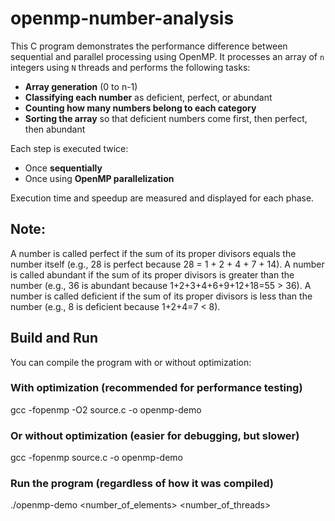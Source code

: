# openmp-number-analysis

This C program demonstrates the performance difference between sequential and parallel processing using OpenMP. It processes an array of `n` integers using `N` threads and performs the following tasks:

- **Array generation** (0 to n-1)
- **Classifying each number** as deficient, perfect, or abundant
- **Counting how many numbers belong to each category**
- **Sorting the array** so that deficient numbers come first, then perfect, then abundant

Each step is executed twice:
- Once **sequentially**
- Once using **OpenMP parallelization**

Execution time and speedup are measured and displayed for each phase.


## Note: 


A number is called perfect if the sum of its proper divisors equals the number itself (e.g., 28 is perfect because 28 = 1 + 2 + 4 + 7 + 14).
A number is called abundant if the sum of its proper divisors is greater than the number (e.g., 36 is abundant because 1+2+3+4+6+9+12+18=55 > 36).
A number is called deficient if the sum of its proper divisors is less than the number (e.g., 8 is deficient because 1+2+4=7 < 8).


## Build and Run

You can compile the program with or without optimization:

### With optimization (recommended for performance testing)
gcc -fopenmp -O2 source.c -o openmp-demo

### Or without optimization (easier for debugging, but slower)
gcc -fopenmp source.c -o openmp-demo

### Run the program (regardless of how it was compiled)
./openmp-demo <number_of_elements> <number_of_threads>

